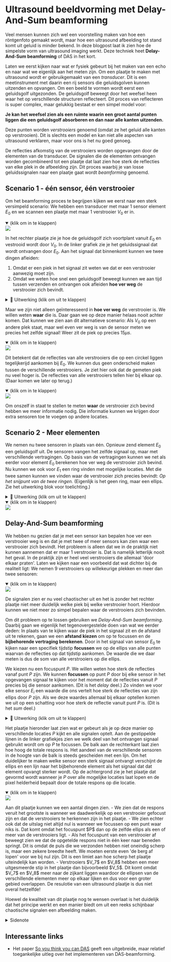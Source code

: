 # Ultrasound beeldvorming met Delay-And-Sum beamforming
Veel mensen kunnen zich wel een voorstelling maken van hoe een röntgenfoto gemaakt wordt, maar hoe een ultrasound afbeelding tot stand komt uit geluid is minder bekend. In deze blogpost laat ik zien hoe de simpelste vorm van ultrasound imaging werkt. Deze techniek heet **Delay-And-Sum beamforming** of DAS in het kort.

Laten we eerst kijken naar wat er fysiek gebeurt bij het maken van een echo en naar wat we eigenlijk aan het meten zijn. Om een plaatje te maken met ultrasound wordt er gebruikgemaakt van een _transducer_. Dit is een meetinstrument met daarin een rij sensors die geluidsgolven kunnen uitzenden en opvangen. Om een beeld te vormen wordt eerst een geluidsgolf uitgezonden. De geluidsgolf beweegt door het weefsel heen waar het op verschillende structuren reflecteert. Dit proces van reflecteren is super complex, maar gelukkig bestaat er een simpel model voor:

**Je kan het weefsel zien als een ruimte waarin een groot aantal punten liggen die een geluidsgolf absorberen en dan naar alle kanten uitzenden.**

Deze punten worden _verstrooiers_ genoemd (omdat ze het geluid alle kanten op verstrooien). Dit is slechts een model en kan niet alle aspecten van ultrasound verklaren, maar voor ons is het nu goed genoeg.

De reflecties afkomstig van de verstrooiers worden opgevangen door de elementen van de transducer. De signalen die de elementen ontvangen worden gecombineerd tot een plaatje dat laat zien hoe sterk de reflecties van elke plek in de afbeelding zijn. Dit proces waarbij je van losse geluidssignalen naar een plaatje gaat wordt _beamforming_ genoemd.

## Scenario 1 - één sensor, één verstrooier

Om het beamforming proces te begrijpen kijken we eerst naar een sterk versimpeld scenario: We hebben een transducer met maar 1 sensor element $E_0$ en we scannen een plaatje met maar 1 verstrooier $V_0$ er in.

<details open>
    <summary>(klik om in te klappen)</summary>
<a href="https://lh3.googleusercontent.com/drive-viewer/AFGJ81qsPf2giLjkCII38VLK2agntR1smzjcEKmtvSuULG1rslnPxVHBmjyFTLmEMVpCu7_RbDFGoq2oqkbr1UPMyx8jWOVKEA=s1600?source=screenshot.guru"> <img src="https://lh3.googleusercontent.com/drive-viewer/AFGJ81qsPf2giLjkCII38VLK2agntR1smzjcEKmtvSuULG1rslnPxVHBmjyFTLmEMVpCu7_RbDFGoq2oqkbr1UPMyx8jWOVKEA=s1600" style="border:none;"/> </a>
<p></p>
</details>

In het rechter plaatje zie je hoe de geluidsgolf zich voortplant vanuit $E_0$ en vestrooid wordt door $V_0$. In de linker grafiek zie je het geluidssignaal dat wordt ontvangen door $E_0$. Aan het signaal dat binnenkomt kunnen we twee dingen afleiden:

1. Omdat er een piek in het signaal zit weten we dat er een verstrooier aanwezig moet zijn.
2. Omdat we weten hoe snel een geluidsgolf beweegt kunnen we aan tijd tussen verzenden en ontvangen ook afleiden **hoe ver weg** de verstrooier zich bevindt.

<details>
  <summary>🧮 Uitwerking (klik om uit te klappen)</summary>
<p>
Het signaal is uitgezonden op $t=0$ en de reflectie wordt ontvangen op $t_r=15\mu s$. De snelheid van het geluid in weefsel $c$ is ongeveer $1540 m/s$. De afstand $d_{totaal}$ die de golf heeft afgelegd in die tijd is dus
$$d_{totaal}=t_r\cdot c=15\cdot 10^{-6}\cdot 1540=23.1 cm$$
Dit is de afstand van de heenweg en de terugweg samen. De verstrooier ligt dus half zo ver, oftewel: De afstand tussen de verstrooier en de sensor is $11.55cm$.
</p>
</details>

Maar we zijn niet alleen geïnteresseerd in **hoe ver weg** de verstrooier is. We willen weten **waar** die is. Daar gaan we op deze manier helaas nooit achter komen. Dat kunnen we zien aan dit alternatieve scenario: Als $V_0$ op een andere plek staat, maar wel even ver weg is van de sensor meten we precies het zelfde signaal! Weer zit de piek op precies $15\mu s$.

<details open>
    <summary>(klik om in te klappen)</summary>
<a href="https://lh3.googleusercontent.com/drive-viewer/AFGJ81oAE9Kss72nydYhGhcE-gtfEkkUga-eM3Y1MBehpCsQkgVVcfCrgzXZw67j9puQcwVOO_GoKZuZu4JRBMH5ih9K5VLPUg=s1600?source=screenshot.guru"> <img src="https://lh3.googleusercontent.com/drive-viewer/AFGJ81oAE9Kss72nydYhGhcE-gtfEkkUga-eM3Y1MBehpCsQkgVVcfCrgzXZw67j9puQcwVOO_GoKZuZu4JRBMH5ih9K5VLPUg=s1600" style="border:none;"/> </a>
<p></p>
</details>

Dit betekent dat de reflecties van alle verstrooiers die op een circkel liggen tegelijkerijd aankomen bij $E_0$. We kunnen dus geen onderscheid maken tussen de verschillende verstrooiers. Je ziet hier ook dat de gemeten piek nu veel hoger is. De reflecties van alle verstrooiers tellen hier bij elkaar op. (Daar komen we later op terug.)

<details open>
    <summary>(klik om in te klappen)</summary>
<a href="https://lh3.googleusercontent.com/drive-viewer/AFGJ81qy_BkwfPuJfoLLr46OT-i_EvzjVal1z1mDI7W7d42ry000zyLcZAmKOm-MNozSaAQOnF8iAGsqhZRithrvkEZHBvtnDQ=s1600?source=screenshot.guru"> <img src="https://lh3.googleusercontent.com/drive-viewer/AFGJ81qy_BkwfPuJfoLLr46OT-i_EvzjVal1z1mDI7W7d42ry000zyLcZAmKOm-MNozSaAQOnF8iAGsqhZRithrvkEZHBvtnDQ=s1600" style="border:none;"/> </a>
<p></p>
</details>

Om onszelf in staat te stellen te meten **waar** de verstrooier zich bevind hebben we meer informatie nodig. Die informatie kunnen we krijgen door extra sensoren toe te voegen op andere locaties.

## Scenario 2 - Meer elementen

We nemen nu twee sensoren in plaats van één. Opnieuw zend element $E_0$ een geluidsgolf uit. De sensoren vangen het zelfde signaal op, maar met verschillende vertragingen. Op basis van de vertragingen kunnen we net als eerder voor element $E_0$ berekenen hoe ver weg de verstrooier zich bevind. Nu kunnen we ook voor $E_1$ een ring vinden met mogelijke locaties. Met die twee samen kunnen we vinden waar de verstrooier zich precies bevindt: _Op het snijpunt van de twee ringen._
(Eigenlijk is het geen ring, maar een ellips. Zie het uitwerking blok voor toelichting.)

<details>
  <summary>🧮 Uitwerking (klik om uit te klappen)</summary>
<p>

Voor $E_0$ is kunnen we de afstand berekenen zoals eerder: De tijd waarna we de piek opvangen met sensor $E_0$, $\tau_0$, is de tijd van $E_0$ naar $V_0$ en terug. De totale afstand tussen $E_0$ en $V_0$ is dus $$d_{heen}+d_{terug}=c\cdot \tau_0$$
De heen- en terugweg zijn hier even lang dus alle mogelijke locaties voor de verstrooier zijn de locaties waarvoor geld dat de afstand tot $E_0$ gelijk is $\frac{1}{2}\cdot c \cdot \tau_0$.
<br>
<br>
Voor $E_1$ is het net anders omdat de puls niet vanuit $E_1$ is verzonden. Dit betekent dat $d_{heen}$ en $d_{terug}$ niet meer gelijk aan elkaar hoeven te zijn. Als de piek op tijdstip $t_{r1}$ ontvangen wordt weten we dat het geluid in die tijd de afstand van $E_0$ naar $P$ heeft afgelegd (oftewel $d_{heen}$) en daarna de afstand van $P$ naar $E_1$ (oftewel $d_{terug}$). De totale afstand is dus $$d_{heen}+d_{terug}=c\cdot \tau_1$$
De mogelijke locaties voor de verstrooier zijn nu dus de locaties waarvoor deze vergelijking geld. Als je dit oplost vind je dat de verstrooier ergens op een ellips rondom $E_0$ en $E_1$ moet liggen.

</p>
</details>

<details open>
    <summary>(klik om in te klappen)</summary>
<a href="https://lh3.googleusercontent.com/drive-viewer/AFGJ81ox_tczrM9pGIjtwPVjFAB2oGm4AQdbGaYs2uFZgLYdXMxxp6lGQeomEKpcdYmBu955O8Axt7c6g2UBri2vAKeTLw2xVQ=s1600?source=screenshot.guru"> <img src="https://lh3.googleusercontent.com/drive-viewer/AFGJ81ox_tczrM9pGIjtwPVjFAB2oGm4AQdbGaYs2uFZgLYdXMxxp6lGQeomEKpcdYmBu955O8Axt7c6g2UBri2vAKeTLw2xVQ=s1600" style="border:none;"/> </a>
<p></p>
</details>

## Delay-And-Sum beamforming

We hebben nu gezien dat je met een sensor kan bepalen hoe ver een verstrooier weg is en dat je met twee of meer sensors kan zien waar een verstrooier zich bevindt. Het probleem is alleen dat we in de praktijk niet kunnen aannemen dat er maar 1 verstrooier is. Dat is namelijk letterlijk nooit het geval. In de praktijk zijn er heel veel verstrooiers die allemaal 'door elkaar praten'. Laten we kijken naar een voorbeeld dat wat dichter bij de realiteit ligt: We nemen $9$ verstrooiers op willekeurige plekken en meer dan twee sensoren:

<details open>
    <summary>(klik om in te klappen)</summary>
<a href="https://lh3.googleusercontent.com/drive-viewer/AFGJ81p-XQat-e7k-AZZKp8VfmJQahVU3VoR6sjV2KyB9kkoJx2trizXneM-siKJVKkWmyuNNYbYfX4LeOZ2bKR-B583tLH3=s1600?source=screenshot.guru"> <img src="https://lh3.googleusercontent.com/drive-viewer/AFGJ81p-XQat-e7k-AZZKp8VfmJQahVU3VoR6sjV2KyB9kkoJx2trizXneM-siKJVKkWmyuNNYbYfX4LeOZ2bKR-B583tLH3=s1600" style="border:none;"/> </a>
<p></p>
</details>

De signalen zien er nu veel chaotischer uit en het is zonder het rechter plaatje niet meer duidelijk welke piek bij welke verstrooier hoort. Hierdoor kunnen we niet meer zo simpel bepalen waar de verstrooiers zich bevinden.

Om dit probleem op te lossen gebruiken we _Delay-And-Sum beamforming_. Daarbij gaan we eigenlijk het tegenovergestelde doen van wat we eerder deden: In plaats van te kijken waar de piek in het signaal zit en de afstand uit te rekenen, gaan we een **afstand kiezen** om op te focussen en de **bijbehorende vertraging berekenen**. Door in het signaal van sensor $E_0$ te kijken naar een specifiek tijdstip **focussen** we op de ellips van alle punten waarvan de reflecties op dat tijdstip aankomen. De waarde die we daar meten is dus de som van alle verstrooiers op die ellips.

We kiezen nu een focuspunt $P$. We willen weten hoe sterk de reflecties vanaf punt $P$ zijn. We kunnen **focussen** op punt $P$ door bij elke sensor in het opgevangen signaal te kijken voor het moment dat de reflecties vanuit $P$ precies bij die sensor aankomen. (Dit is het _delay_ deel.) Zo vinden we voor elke sensor $E_i$ een waarde die ons vertelt hoe sterk de reflecties van zijn ellips door $P$ zijn. Als we deze waardes allemaal bij elkaar optellen komen we uit op een schatting voor hoe sterk de reflectie vanuit punt $P$ is. (Dit is het _sum_ deel.)

<details>
  <summary>🧮 Uitwerking (klik om uit te klappen)</summary>
<p>
Als we een focuspunt $P$ hebben gekozen kunnen we als volgt de bijbehorende vertraginen en daarmee de locaties in de de opgevangen signalen vinden.
Voor elk element $E_i$ kunnen we de totale afstand uitrekenen die de golf af heeft moeten leggen om van $E_2$ (de verzender) naar $P$ en dan naar $E_i$ te reizen. De totale afstand bestaat dus uit een afstand heen $d_{heen}$ en een afstand terug $d_{terug}$. De vertraging $\tau_i$ die hierbij hoort is
$$\tau_i=\frac{d_{heen}+d_{terug}}{c}$$
De berekende vertragingen zijn aangegeven in het onderstaande plaatje.
</p>
</details>

Het plaatje hieronder laat zien wat er gebeurt als je op deze manier op verschillende locaties $P$ kijkt en alle signalen optelt. Aan de gestippelde lijnen in de linker grafiekjes zien we welk deel van het ontvangen signaal gebruikt wordt om op $P$ te focussen. De balk aan de rechterkant laat zien hoe hoog de totale respons is. Het aandeel van de verschillende sensoren in de hoogte van de balk is steeds gescheiden met een lijn. Om het duidelijker te maken welke sensor een sterk signaal ontvangt verschijnt de ellips en een lijn naar het bijbehorende element als het signaal dat dat element opvangt sterker wordt. Op de achtergrond zie je het plaatje dat gevormd wordt wanneer je $P$ over alle mogelijke locaties laat lopen en de pixel helderheid bepaalt door de totale respons op die locatie.

<details open>
    <summary>(klik om in te klappen)</summary>
<a href="https://lh3.googleusercontent.com/drive-viewer/AFGJ81qOSrGvPHQhU3FTQBX_Niy0k7rY1ucw46luF6MtErESjHC70xyW7LKwIR-HUSO35l-qr1IHmIsJ2s2fTND2i0LrD66CdQ=s1600?source=screenshot.guru"> <img src="https://lh3.googleusercontent.com/drive-viewer/AFGJ81qOSrGvPHQhU3FTQBX_Niy0k7rY1ucw46luF6MtErESjHC70xyW7LKwIR-HUSO35l-qr1IHmIsJ2s2fTND2i0LrD66CdQ=s1600" style="border:none;"/> </a>
<p></p>
</details>
Aan dit plaatje kunnen we een aantal dingen zien.
- We zien dat de respons veruit het grootste is wanneer we daadwerkelijk op een verstrooier gefocust zijn en dat de verstrooiers te herkennen zijn in het plaatje.
- We zien echter ook dat de uitslag niet altijd nul is wanneer we focussen op een punt waar niks is. Dat komt omdat het focuspunt $P$ dan op de zelfde ellips als een of meer van de verstrooiers ligt.
- Als het focuspunt van een verstrooier af beweegt zien we dat de opgetelde respons niet in één keer naar beneden springt. Dit is omdat de puls die we verzonden hebben niet oneindig scherp is, maar een zekere breedte heeft. We moeten eerste even 'de berg af lopen' voor we bij nul zijn. Dit is een limiet aan hoe scherp het plaatje uiteindelijk kan worden.
- Verstrooiers $V_7$ en $V_8$ hebben een meer uitgesmeerde stip in het plaatje dan bijvoorbeeld $V_5$. Dit komt omdat $V_7$ en $V_8$ meer naar de zijkant liggen waardoor de ellipsen van de verschillende elementen meer op elkaar lijken en dus voor een groter gebied overlappen. De resulotie van een ultrasound plaatje is dus niet overal hetzelfde!

Hoewel de kwaliteit van dit plaatje nog te wensen overlaat is het duidelijk dat het principe werkt en een manier biedt om uit een reeks schijnbaar chaotische signalen een afbeelding maken.

<details>
  <summary>Sidenote</summary>
<p>
Sommigen zullen misschien opmerken dat de wereld niet 2-dimensionaal, maar 3-dimensionaal is. Dit betekend dat alle punten met gelijke afstand tot een sensor niet een circkel, maar een boloppervlak vormen. Werkt dit dan nog wel? Nou nee! Sensor elementen die op een lijn liggen kunnen onderscheid maken tussen alle locaties in een vlak in 2D, maar niet in 3D. Om reflecties van buiten het beeldvlak te onderdrukken hebben ultrasound probes daarom in de praktijk een raster aan elementen in plaats van een lijn. Deze zelfde beamforming technieken worden gebruikt om te focussen op het gewenste vlak en signalen van buiten dat vlak te onderdrukken.
</p>
</details>

## Interessante links

- Het paper [So you think you can DAS](https://www.sciencedirect.com/science/article/abs/pii/S0041624X20302444) geeft een uitgebreide, maar relatief toegankelijke uitleg over het implementeren van DAS-beamforming.
